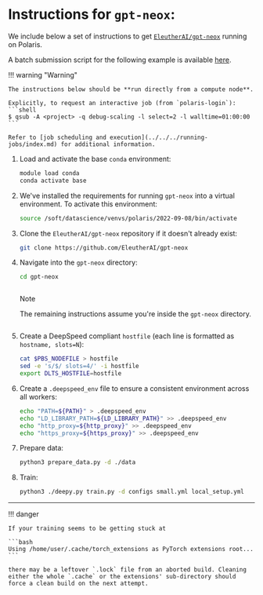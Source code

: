 # Instructions for `gpt-neox`:

We include below a set of instructions to get [`EleutherAI/gpt-neox`](https://github.com/EleutherAI/gpt-neox) running on Polaris.

A batch submission script for the following example is available [here](https://github.com/argonne-lcf/GettingStarted/blob/master/DataScience/DeepSpeed/gpt-neox/README.md).

!!! warning "Warning"

    The instructions below should be **run directly from a compute node**.

    Explicitly, to request an interactive job (from `polaris-login`):
    ```shell
    $ qsub -A <project> -q debug-scaling -l select=2 -l walltime=01:00:00
    ```

    Refer to [job scheduling and execution](../../../running-jobs/index.md) for additional information.

1. Load and activate the base `conda` environment:
   ```bash
   module load conda
   conda activate base
   ```

2. We've installed the requirements for running `gpt-neox` into a virtual environment. To activate this environment:
   ```bash
   source /soft/datascience/venvs/polaris/2022-09-08/bin/activate
   ```

3. Clone the `EleutherAI/gpt-neox` repository if it doesn't already exist:
   ```bash
   git clone https://github.com/EleutherAI/gpt-neox
   ```

4. Navigate into the `gpt-neox` directory:
   ```bash
   cd gpt-neox
   ```
   <div class="admonition note" style="display:inline-block;margin-top:auto;">
   <p class="admonition-title">Note</p>
   <p>The remaining instructions assume you're inside the <code>gpt-neox</code> directory.</p>
   </div>

5. Create a DeepSpeed compliant `hostfile` (each line is formatted as `hostname, slots=N`):
   ```bash
   cat $PBS_NODEFILE > hostfile
   sed -e 's/$/ slots=4/' -i hostfile
   export DLTS_HOSTFILE=hostfile 
   ```

6. Create a `.deepspeed_env` file to ensure a consistent environment across all workers:
   ```bash
   echo "PATH=${PATH}" > .deepspeed_env
   echo "LD_LIBRARY_PATH=${LD_LIBRARY_PATH}" >> .deepspeed_env
   echo "http_proxy=${http_proxy}" >> .deepspeed_env
   echo "https_proxy=${https_proxy}" >> .deepspeed_env
   ```

7. Prepare data:
   ```bash
   python3 prepare_data.py -d ./data
   ```

8. Train:
   ```bash
   python3 ./deepy.py train.py -d configs small.yml local_setup.yml
   ```

---

!!! danger 

    If your training seems to be getting stuck at

    ```bash
    Using /home/user/.cache/torch_extensions as PyTorch extensions root...
    ```

    there may be a leftover `.lock` file from an aborted build. Cleaning either the whole `.cache` or the extensions' sub-directory should force a clean build on the next attempt.